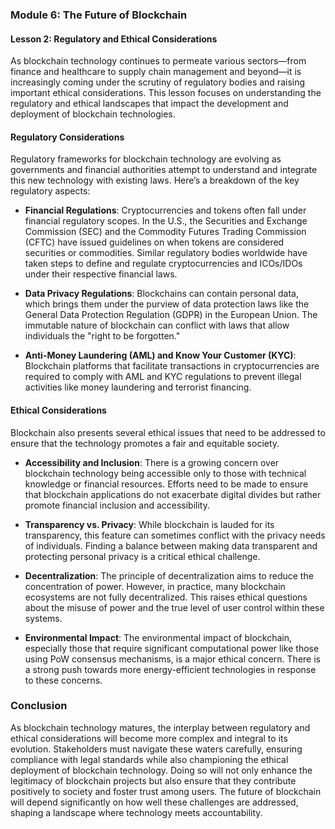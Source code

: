 ### Module 6: The Future of Blockchain

#### Lesson 2: Regulatory and Ethical Considerations

As blockchain technology continues to permeate various sectors—from finance and healthcare to supply chain management and beyond—it is increasingly coming under the scrutiny of regulatory bodies and raising important ethical considerations. This lesson focuses on understanding the regulatory and ethical landscapes that impact the development and deployment of blockchain technologies.

#### **Regulatory Considerations**

Regulatory frameworks for blockchain technology are evolving as governments and financial authorities attempt to understand and integrate this new technology with existing laws. Here’s a breakdown of the key regulatory aspects:

- **Financial Regulations**: Cryptocurrencies and tokens often fall under financial regulatory scopes. In the U.S., the Securities and Exchange Commission (SEC) and the Commodity Futures Trading Commission (CFTC) have issued guidelines on when tokens are considered securities or commodities. Similar regulatory bodies worldwide have taken steps to define and regulate cryptocurrencies and ICOs/IDOs under their respective financial laws.
- **Data Privacy Regulations**: Blockchains can contain personal data, which brings them under the purview of data protection laws like the General Data Protection Regulation (GDPR) in the European Union. The immutable nature of blockchain can conflict with laws that allow individuals the "right to be forgotten."

- **Anti-Money Laundering (AML) and Know Your Customer (KYC)**: Blockchain platforms that facilitate transactions in cryptocurrencies are required to comply with AML and KYC regulations to prevent illegal activities like money laundering and terrorist financing.

#### **Ethical Considerations**

Blockchain also presents several ethical issues that need to be addressed to ensure that the technology promotes a fair and equitable society.

- **Accessibility and Inclusion**: There is a growing concern over blockchain technology being accessible only to those with technical knowledge or financial resources. Efforts need to be made to ensure that blockchain applications do not exacerbate digital divides but rather promote financial inclusion and accessibility.
- **Transparency vs. Privacy**: While blockchain is lauded for its transparency, this feature can sometimes conflict with the privacy needs of individuals. Finding a balance between making data transparent and protecting personal privacy is a critical ethical challenge.
- **Decentralization**: The principle of decentralization aims to reduce the concentration of power. However, in practice, many blockchain ecosystems are not fully decentralized. This raises ethical questions about the misuse of power and the true level of user control within these systems.

- **Environmental Impact**: The environmental impact of blockchain, especially those that require significant computational power like those using PoW consensus mechanisms, is a major ethical concern. There is a strong push towards more energy-efficient technologies in response to these concerns.

### Conclusion

As blockchain technology matures, the interplay between regulatory and ethical considerations will become more complex and integral to its evolution. Stakeholders must navigate these waters carefully, ensuring compliance with legal standards while also championing the ethical deployment of blockchain technology. Doing so will not only enhance the legitimacy of blockchain projects but also ensure that they contribute positively to society and foster trust among users. The future of blockchain will depend significantly on how well these challenges are addressed, shaping a landscape where technology meets accountability.
